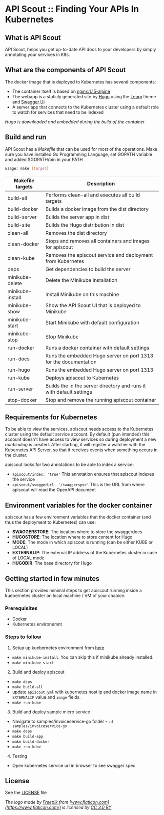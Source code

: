 # API Scout :: Finding Your APIs In Kubernetes

## What is API Scout

API Scout, helps you get up-to-date API docs to your developers by simply annotating your services in K8s.

## What are the components of API Scout

The docker image that is deployed to Kubernetes has several components:

* The container itself is based on [nginx:1.15-alpine](https://hub.docker.com/_/nginx/)
* The webapp is a staticly generated site by [Hugo](https://github.com/gohugoio/hugo) using the [Learn](https://themes.gohugo.io/hugo-theme-learn/) theme and [Swagger UI](https://github.com/swagger-api/swagger-ui/releases)
* A server app that connects to the Kubernetes cluster using a default role to watch for services that need to be indexed

_Hugo is downloaded and embedded during the build of the container_

## Build and run

API Scout has a _Makefile_ that can be used for most of the operations. Make sure you have installed Go Programming Language, set GOPATH variable and added $GOPATH/bin in your PATH

```bash
usage: make [target]
```

| Makefile targets | Description                                                           |
|------------------|-----------------------------------------------------------------------|
| build-all        | Performs clean-all and executes all build targets                     |
| build-docker     | Builds a docker image from the dist directory                         |
| build-server     | Builds the server app in dist                                         |
| build-site       | Builds the Hugo distribution in dist                                  |
| clean-all        | Removes the dist directory                                            |
| clean-docker     | Stops and removes all containers and images for apiscout              |
| clean-kube       | Removes the apiscout service and deployment from Kubernetes           |
| deps             | Get dependencies to build the server                                  |
| minikube-delete  | Delete the Minikube installation                                      |
| minikube-install | Install Minikube on this machine                                      |
| minikube-show    | Show the API Scout UI that is deployed to Minikube                    |
| minikube-start   | Start Minikube with default configuration                             |
| minikube-stop    | Stop Minikube                                                         |
| run-docker       | Runs a docker container with default settings                         |
| run-docs         | Runs the embedded Hugo server on port 1313 for the documentation      |
| run-hugo         | Runs the embedded Hugo server on port 1313                            |
| run-kube         | Deploys apiscout to Kubernetes                                        |
| run-server       | Builds the  in the server directory and runs it with default settings |
| stop-docker      | Stop and remove the running apiscout container                        |

## Requirements for Kubernetes

To be able to view the services, apiscout needs access to the Kubernetes cluster using the default service account. By default (pun intended) this account doesn't have access to view services so during deployment a new _rolebinding_ is created. After starting, it will register a watcher with the Kubernetes API Server, so that it receives events when something occurs in the cluster.

apiscout looks for two annotations to be able to index a service:

* `apiscout/index: 'true'` This annotation ensures that apiscout indexes the service
* `apiscout/swaggerUrl: '/swaggerspec'` This is the URL from where apiscout will read the OpenAPI document

## Environment variables for the docker container

apiscout has a few environment variables that the docker container (and thus the deployment to Kubernetes) can use:

* **SWAGGERSTORE**: The location where to store the swaggerdocs
* **HUGOSTORE**: The location where to store content for Hugo
* **MODE**: The mode in which apiscout is running (can be either KUBE or LOCAL)
* **EXTERNALIP**: The external IP address of the Kubernetes cluster in case of LOCAL mode
* **HUGODIR**: The base directory for Hugo

## Getting started in few minutes

This section provides minimal steps to get apiscout running inside a kuebernetes cluster on local machine / VM of your chaoice.

### Prerequisites

* Docker 
* Kubernetes environemnt

### Steps to follow

1. Setup up kuebernetes environment from [here](https://kubernetes.io/docs/tasks/tools/install-minikube/)
* `make minikube-install`. You can skip this if minikube already installed.
* `make minikube-start`
2. Build and deploy apiscout
* `make deps`
* `make build-all`
* update `apiscout.yml` with kubernetes host ip and docker image name in `EXTERNALIP` value and `image` fields.
* `make run-kube`
3. Build and deploy sample micro service
* Navigate to samples/invoiceservice-go folder - `cd samples/invoiceservice-go`
* `make deps`
* `make build-app`
* `make build-docker`
* `make run-kube`
4. Testing
* Open kubernetes service url in browser to see swagger spec


## License
See the [LICENSE](./LICENSE) file

_The logo made by [Freepik](http://www.freepik.com) from [www.flaticon.com](https://www.flaticon.com/) is licensed by [CC 3.0 BY](http://creativecommons.org/licenses/by/3.0/)_